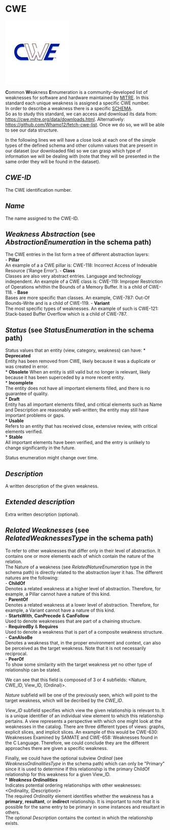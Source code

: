 # CWE
<img src="/image/logo_cwe.jpg" width="200">   

**C**ommon **W**eakness **E**nnumeration is a community-developed list of weaknesses for software and hardware maintained by [MITRE](https://www.mitre.org/).
In this standard each unique weakness is assigned a specific CWE number.       
In order to describe a weakness there is a specific [SCHEMA](https://cwe.mitre.org/documents/schema/).         
So as to study this standard, we can access and download its data from: https://cwe.mitre.org/data/downloads.html. Alternatively: https://github.com/Whamo12/fetch-cwe-list. Once we do so, we will be able to see our data structure.         
     
In the following lines we will have a close look at each one of the simple types of the defined schema and other column values that are present in our dataset (our downloaded file) so we can grasp which type of information we will be dealing with (note that they will be presented in the same order they will be found in the dataset).    
    
## ***CWE-ID***     
The CWE identification number.   
   
## ***Name***      
The name assigned to the CWE-ID.       
   
## ***Weakness Abstraction*** (see *AbstractionEnumeration* in the schema path)      
The CWE entries in the list form a tree of different abstraction layers:   
     - **Pillar**     
An example of a a CWE pillar is: CWE-118: Incorrect Access of Indexable Resource ('Range Error').
     - **Class**      
Classes are also very abstract entries. Language and technology independent. An example of a CWE class is: CWE-119: Improper Restriction of Operations whithin the Bounds of a Memory Buffer. It is a child of CWE-118.
     - **Base**      
Bases are more specific than classes. An example, CWE-787: Out-Of Bounds-Write and is a child of CWE-119.
     - **Variant**      
The most specific types of weaknesses. An example of such is CWE-121: Stack-based Buffer Overflow which is a child of CWE-787.       
## ***Status*** (see *StatusEnumeration* in the schema path)     
Status values that an entity (view, category, weakness) can have:
     * **Deprecated**   
     Entity has been removed from CWE, likely because it was a duplicate or was created in error.    
     * **Obsolete**
     When an entity is still valid but no longer is relevant, likely because it has been superceded by a more recent entity.    
     * **Incomplete**   
     The entity does not have all important elements filled, and there is no guarantee of quality.   
     * **Draft**   
     Entity has all important elements filled, and critical elements such as Name and Description are reasonably well-written; the entity may still have important problems or gaps.    
     * **Usable**   
     Refers to an entity that has received close, extensive review, with critical elements verified.    
     * **Stable**   
     All important elements have been verified, and the entry is unlikely to change significantly in the future.    
     
Status enumeration might change over time.
## ***Description***   
A written description of the given weakness.   
   
## ***Extended description***   
Extra written description (optional).  
   
## ***Related Weaknesses***  (see *RelatedWeaknessesType* in the schema path)   
To refer to other weaknesses that differ only in their level of abstraction. It contains one or more elements each of which contain the nature of the relation.   
The Nature of a weakness (see *RelatedNatureEnumeration* type in the schema path) is directly related to the abstraction layer it has. The different natures are the following:   
     - **ChildOf**   
     Denotes a related weakness at a higher level of abstraction. Therefore, for example, a Pillar cannot have a nature of this kind.   
     - **ParentOf**   
     Denotes a related weakness at a lower level of abstraction. Therefore, for example, a Variant cannot have a nature of this kind.   
     - **StartsWith**, **CanPrecede** & **CanFollow**   
     Used to denote weaknesses that are part of a chaining structure.   
     - **RequiredBy** & **Requires**   
     Used to denote a weakness that is part of a composite weakness structure.   
     - **CanAlsoBe**   
     Denotes a weakness that, in the proper environment and context, can also be perceived as the target weakness. Note that it is not necessarily reciprocal.   
     - **PeerOf**   
     To show some similarity with the target weakness yet no other type of relationship can be stated.   
     
We can see that this field is composed of 3 or 4 subfields: <Nature, CWE_ID, View_ID, (Ordinal)>.    

*Nature* subfield will be one of the previously seen, which will point to the target weakness, which will be decribed by the *CWE_ID*.    

*View_ID* subfield specifies which view the given relationship is relevant to. It is a unique identifier of an individual view element to which this relationship pertains. A view represents a perspective with which one might look at the weaknesses in the catalog. There are three different types of views: graphs, explicit slices, and implicit slices. An example of this would be CWE-630: Weaknesses Examined by SAMATE and CWE-658: Weaknesses found in the C Language. Therefore, we could conclude they are the different approaches there are given a specific weakness.   

Finally, we could have the optional subview *Ordinal* (see *WeaknessOrdinalitiesType* in the schema path) which can only be "Primary" since it is used to determine if this relationship is the primary ChildOf relationship for this weakness for a given View_ID.   
     * ***Weakness Ordinalities***    
     Indicates potential ordering relationships with other weaknesses: <Ordinality, (Description)>    
     The required *Ordinality* element identifies whether the weakness has a **primary**, **resultant**, or **indirect** relationship. It is important to note that it is         possible for the same entry to be primary in some instances and resultant in others.       
     The optional *Description* contains the context in which the relationship exists. 











